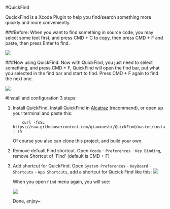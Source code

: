 #QuickFind

QucickFind is a Xcode Plugin to help you find/search something more quickly and more conveniently.

###Before:
When you want to find something in source code, you may select some text first, and press CMD + C to copy, then press CMD + F and paste, then press Enter to find.

![](https://raw.githubusercontent.com/qiaoxueshi/QuickFind_OLD/master/images/WithoutQuickFind.gif)

###Now using QuickFind:
Now with QuickFind, you just need to select something, and press CMD + F, QuickFind will open the find bar, put what you selected in the find bar and start to find. Press CMD + F again to find the next one.

![](https://raw.githubusercontent.com/qiaoxueshi/QuickFind/master/images/QuickFind.gif)

#Install and configuration
3 steps:

1. Install QuickFind. Install QuickFind in [Alcatraz](https://github.com/supermarin/Alcatraz) (recommend), or open up your terminal and paste this:  
    ```
        curl -fsSL https://raw.githubusercontent.com/qiaoxueshi/QuickFind/master/install.sh | sh
    ```
    Of course you also can clone this project, and build your own.
2. Remove defualt Find shortcut. Open `Xcode` - `Preferences` - `Key Binding`, remove Shortcut of 'Find' (default is CMD + F)  

3. Add shortcut for QuickFind. Open `System Preferences` - `KeyBoard` - `Shortcuts` - `App Shortcuts`, add a shortcut for Qucick Find like this:
    ![](https://raw.githubusercontent.com/qiaoxueshi/QuickFind_OLD/master/images/add_shortcut.png)
    
    When you open `Find` menu again, you will see:

    ![](https://raw.githubusercontent.com/qiaoxueshi/QuickFind_OLD/master/images/shortcut.png)
    
    Done, enjoy~ 
